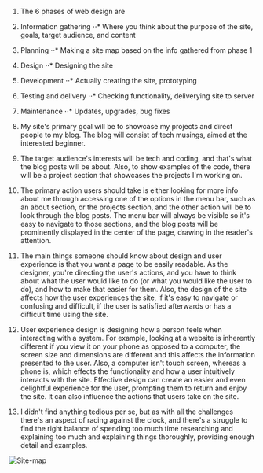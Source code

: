 1. The 6 phases of web design are
1. Information gathering
⋅⋅* Where you think about the purpose of the site, goals, target audience, and content
2. Planning
⋅⋅* Making a site map based on the info gathered from phase 1
3. Design
⋅⋅* Designing the site
4. Development
⋅⋅* Actually creating the site, prototyping
5. Testing and delivery
⋅⋅* Checking functionality, deliverying site to server
6. Maintenance
⋅⋅* Updates, upgrades, bug fixes

2. My site's primary goal will be to showcase my projects and direct people to my blog. The blog will consist of tech musings, aimed at the interested beginner.

3. The target audience's interests will be tech and coding, and that's what the blog posts will be about. Also, to show examples of the code, there will be a project section that showcases the projects I'm working on.

4. The primary action users should take is either looking for more info about me through accessing one of the options in the menu bar, such as an about section, or the projects section, and the other action will be to look through the blog posts. The menu bar will always be visible so it's easy to navigate to those sections, and the blog posts will be prominently displayed in the center of the page, drawing in the reader's attention.

5. The main things someone should know about design and user experience is that you want a page to be easily readable. As the designer, you're directing the user's actions, and you have to think about what the user would like to do (or what you would like the user to do), and how to make that easier for them. Also, the design of the site affects how the user experiences the site, if it's easy to navigate or confusing and difficult, if the user is satisfied afterwards or has a difficult time using the site.

6. User experience design is designing how a person feels when interacting with a system. For example, looking at a website is inherently different if you view it on your phone as opposed to a computer, the screen size and dimensions are different and this affects the information presented to the user. Also, a computer isn't touch screen, whereas a phone is, which effects the functionality and how a user intuitively interacts with the site. Effective design can create an easier and even delightful experience for the user, prompting them to return and enjoy the site. It can also influence the actions that users take on the site.

7. I didn't find anything tedious per se, but as with all the challenges there's an aspect of racing against the clock, and there's a struggle to find the right balance of spending too much time researching and explaining too much and explaining things thoroughly, providing enough detail and examples.

![Site-map](/imgs/sitemap.jpg)